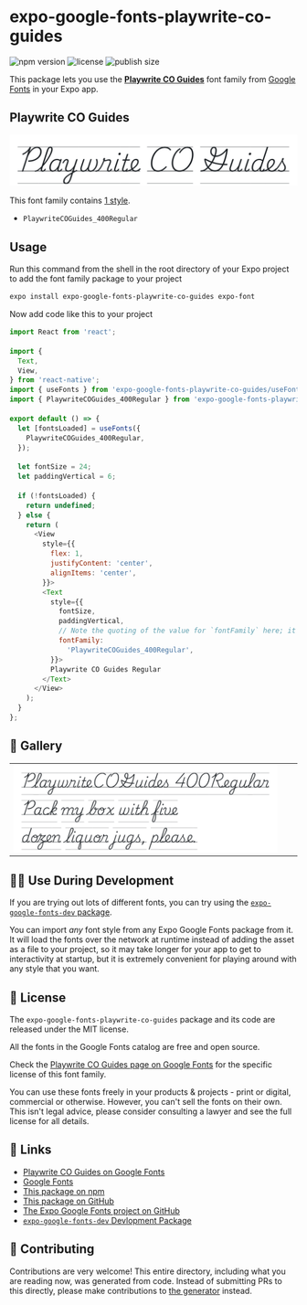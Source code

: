 # expo-google-fonts-playwrite-co-guides

![npm version](https://flat.badgen.net/npm/v/expo-google-fonts-playwrite-co-guides)
![license](https://flat.badgen.net/github/license/expo/google-fonts)
![publish size](https://flat.badgen.net/packagephobia/install/expo-google-fonts-playwrite-co-guides)

This package lets you use the [**Playwrite CO Guides**](https://fonts.google.com/specimen/Playwrite+CO+Guides) font family from [Google Fonts](https://fonts.google.com/) in your Expo app.

## Playwrite CO Guides

![Playwrite CO Guides](./font-family.png)

This font family contains [1 style](#-gallery).

- `PlaywriteCOGuides_400Regular`

## Usage

Run this command from the shell in the root directory of your Expo project to add the font family package to your project
```sh
expo install expo-google-fonts-playwrite-co-guides expo-font
```

Now add code like this to your project
```js
import React from 'react';

import {
  Text,
  View,
} from 'react-native';
import { useFonts } from 'expo-google-fonts-playwrite-co-guides/useFonts';
import { PlaywriteCOGuides_400Regular } from 'expo-google-fonts-playwrite-co-guides/400Regular';

export default () => {
  let [fontsLoaded] = useFonts({
    PlaywriteCOGuides_400Regular,
  });

  let fontSize = 24;
  let paddingVertical = 6;

  if (!fontsLoaded) {
    return undefined;
  } else {
    return (
      <View
        style={{
          flex: 1,
          justifyContent: 'center',
          alignItems: 'center',
        }}>
        <Text
          style={{
            fontSize,
            paddingVertical,
            // Note the quoting of the value for `fontFamily` here; it expects a string!
            fontFamily:
              'PlaywriteCOGuides_400Regular',
          }}>
          Playwrite CO Guides Regular
        </Text>
      </View>
    );
  }
};

```

## 🔡 Gallery


||||
|-|-|-|
|![PlaywriteCOGuides_400Regular](.//400Regular/PlaywriteCOGuides_400Regular.ttf.png)||||


## 👩‍💻 Use During Development

If you are trying out lots of different fonts, you can try using the [`expo-google-fonts-dev` package](https://github.com/freeboub/google-fonts/tree/master/font-packages/dev#readme).

You can import *any* font style from any Expo Google Fonts package from it. It will load the fonts
over the network at runtime instead of adding the asset as a file to your project, so it may take longer
for your app to get to interactivity at startup, but it is extremely convenient
for playing around with any style that you want.

## 📖 License

The `expo-google-fonts-playwrite-co-guides` package and its code are released under the MIT license.

All the fonts in the Google Fonts catalog are free and open source.

Check the [Playwrite CO Guides page on Google Fonts](https://fonts.google.com/specimen/Playwrite+CO+Guides) for the specific license of this font family.

You can use these fonts freely in your products & projects - print or digital, commercial or otherwise. However, you can't sell the fonts on their own. This isn't legal advice, please consider consulting a lawyer and see the full license for all details.

## 🔗 Links

- [Playwrite CO Guides on Google Fonts](https://fonts.google.com/specimen/Playwrite+CO+Guides)
- [Google Fonts](https://fonts.google.com/)
- [This package on npm](https://www.npmjs.com/package/expo-google-fonts-playwrite-co-guides)
- [This package on GitHub](https://github.com/freeboub/google-fonts/tree/master/font-packages/playwrite-co-guides)
- [The Expo Google Fonts project on GitHub](https://github.com/freeboub/google-fonts)
- [`expo-google-fonts-dev` Devlopment Package](https://github.com/freeboub/google-fonts/tree/master/font-packages/dev)

## 🤝 Contributing

Contributions are very welcome! This entire directory, including what you are reading now, was generated from code. Instead of submitting PRs to this directly, please make contributions to [the generator](https://github.com/freeboub/google-fonts/tree/master/packages/generator) instead.
